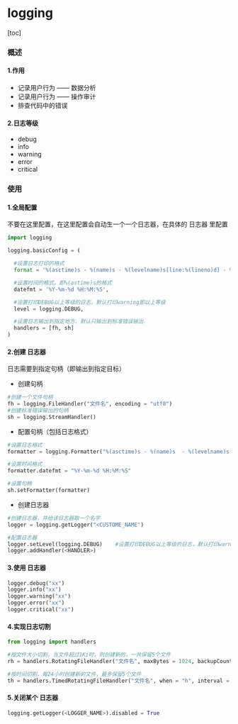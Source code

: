 # logging
[toc]

### 概述
#### 1.作用
* 记录用户行为 —— 数据分析
* 记录用户行为 —— 操作审计
* 排查代码中的错误

#### 2.日志等级
* debug
* info
* warning
* error
* critical

### 使用

#### 1.全局配置
不要在这里配置，在这里配置会自动生一个一个日志器，在具体的 日志器 里配置
```python
import logging

logging.basicConfig = (

  #设置日志打印的格式
  format = '%(asctime)s - %(name)s - %(levelname)s[line:%(lineno)d] - %(module)s: %(message)s',

  #设置时间的格式，即%(astime)s的格式
  datefmt = '%Y-%m-%d %H:%M:%S',

  #设置打印DEBUG以上等级的日志，默认打印warning即以上等级
  level = logging.DEBUG,

  #设置日志输出到指定地方，默认只输出到标准错误输出
  handlers = [fh, sh]
)
```

#### 2.创建 日志器
日志需要到指定句柄（即输出到指定目标）
* 创建句柄
```python
#创建一个文件句柄
fh = logging.FileHandler("文件名", encoding = "utf8")
#创建标准错误输出的句柄
sh = logging.StreamHandler()
```

* 配置句柄（包括日志格式）
```python
#设置日志格式
formatter = logging.Formatter("%(asctime)s - %(name)s  - %(levelname)s[line:%(lineno)d] - %(module)s %(funcName)s: %(message)s")

#设置时间格式
formatter.datefmt = "%Y-%m-%d %H:%M:%S"

#设置句柄
sh.setFormatter(formatter)
```


* 创建日志器
```python
#创建日志器，并给该日志器取一个名字
logger = logging.getLogger("<CUSTOME_NAME")

#配置日志器
logger.setLevel(logging.DEBUG)    #设置打印DEBUG以上等级的日志，默认打印warning即以上等级
logger.addHandler(<HANDLER>)
```

#### 3.使用 日志器
```python
logger.debug("xx")
logger.info("xx")
logger.warning("xx")
logger.error("xx")
logger.critical("xx")
```


#### 4.实现日志切割
```python
from logging import handlers

#按文件大小切割，当文件超过1Ki时，则创建新的，一共保留5个文件
rh = handlers.RotatingFileHandler("文件名", maxBytes = 1024, backupCount = 5, encoding = "utf8")

#按时间切割，每24小时创建新的文件，最多保留5个文件
th = handlers.TimedRotatingFileHandler("文件名", when = "h", interval = 24, backupCount = 5， encoding = "utf8")
```

#### 5.关闭某个 日志器
```python
logging.getLogger(<LOGGER_NAME>).disabled = True
```

